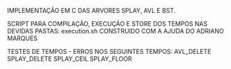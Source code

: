 IMPLEMENTAÇÃO EM C DAS ARVORES SPLAY, AVL E BST.

SCRIPT PARA COMPILAÇÃO, EXECUÇÃO E STORE DOS TEMPOS NAS DEVIDAS PASTAS: execution.sh CONSTRUIDO COM A AJUDA DO ADRIANO MARQUES

TESTES DE TEMPOS - ERROS NOS SEGUINTES TEMPOS: 
AVL_DELETE
SPLAY_DELETE
SPLAY_CEIL
SPLAY_FLOOR


